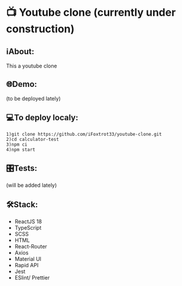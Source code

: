 # 📺 Youtube clone (currently under construction)

## ℹAbout:
This a youtube clone 

## 🌐Demo:
(to be deployed lately)

## 💻To deploy localy:
```
1)git clone https://github.com/iFoxtrot33/youtube-clone.git
2)cd calculator-test
3)npm ci
4)npm start
```
## 🎛️Tests:
(will be added lately)

## 🛠Stack:
- ReactJS 18
- TypeScript
- SCSS
- HTML
- React-Router
- Axios
- Material UI
- Rapid API
- Jest
- ESlint/ Prettier
